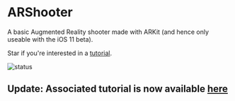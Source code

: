 # ARShooter

A basic Augmented Reality shooter made with ARKit (and hence only useable with the iOS 11 beta).

Star if you're interested in a [tutorial](http://texnotes.me/post/5/).

![status](https://user-images.githubusercontent.com/13244177/26856310-c307c046-4ad7-11e7-9689-7dba5ed01845.gif "Status GIF")

## Update: Associated tutorial is now available [here](http://texnotes.me/post/5/)
